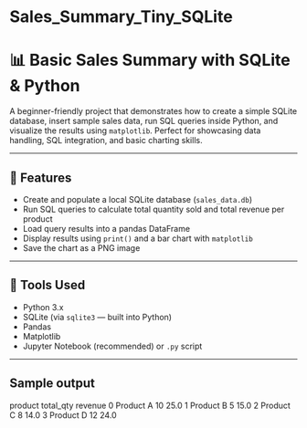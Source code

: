 # Sales_Summary_Tiny_SQLite

# 📊 Basic Sales Summary with SQLite & Python

A beginner-friendly project that demonstrates how to create a simple SQLite database, insert sample sales data, run SQL queries inside Python, and visualize the results using `matplotlib`. Perfect for showcasing data handling, SQL integration, and basic charting skills.

---

## 🚀 Features

- Create and populate a local SQLite database (`sales_data.db`)
- Run SQL queries to calculate total quantity sold and total revenue per product
- Load query results into a pandas DataFrame
- Display results using `print()` and a bar chart with `matplotlib`
- Save the chart as a PNG image

---

## 🧰 Tools Used

- Python 3.x
- SQLite (via `sqlite3` — built into Python)
- Pandas
- Matplotlib
- Jupyter Notebook (recommended) or `.py` script

---

## Sample output
  product  total_qty  revenue
0 Product A        10     25.0
1 Product B         5     15.0
2 Product C         8     14.0
3 Product D        12     24.0
